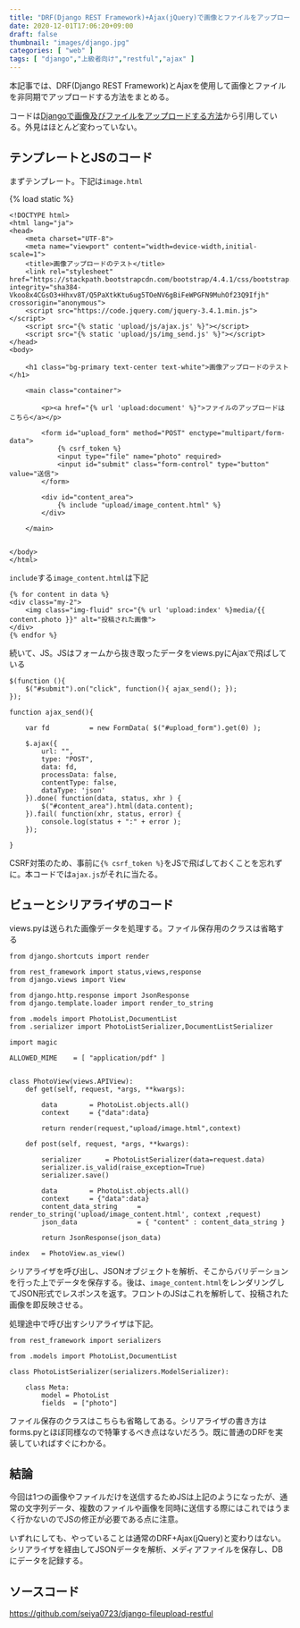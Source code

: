 ```yaml
---
title: "DRF(Django REST Framework)+Ajax(jQuery)で画像とファイルをアップロードする方法"
date: 2020-12-01T17:06:20+09:00
draft: false
thumbnail: "images/django.jpg"
categories: [ "web" ]
tags: [ "django","上級者向け","restful","ajax" ]
---
```



本記事では、DRF(Django REST Framework)とAjaxを使用して画像とファイルを非同期でアップロードする方法をまとめる。

コードは[Djangoで画像及びファイルをアップロードする方法](/post/django-fileupload/)から引用している。外見はほとんど変わっていない。


## テンプレートとJSのコード

まずテンプレート。下記は`image.html`

{% load static %}

    <!DOCTYPE html>
    <html lang="ja">
    <head>
    	<meta charset="UTF-8">
        <meta name="viewport" content="width=device-width,initial-scale=1">
    	<title>画像アップロードのテスト</title>
        <link rel="stylesheet" href="https://stackpath.bootstrapcdn.com/bootstrap/4.4.1/css/bootstrap.min.css" integrity="sha384-Vkoo8x4CGsO3+Hhxv8T/Q5PaXtkKtu6ug5TOeNV6gBiFeWPGFN9MuhOf23Q9Ifjh" crossorigin="anonymous">
        <script src="https://code.jquery.com/jquery-3.4.1.min.js"></script>
        <script src="{% static 'upload/js/ajax.js' %}"></script>
        <script src="{% static 'upload/js/img_send.js' %}"></script>
    </head>
    <body>
    
        <h1 class="bg-primary text-center text-white">画像アップロードのテスト</h1>
        
        <main class="container">
            
            <p><a href="{% url 'upload:document' %}">ファイルのアップロードはこちら</a></p>
    
            <form id="upload_form" method="POST" enctype="multipart/form-data">
                {% csrf_token %}
                <input type="file" name="photo" required>
                <input id="submit" class="form-control" type="button" value="送信">
            </form>
    
            <div id="content_area">
                {% include "upload/image_content.html" %}
            </div>
          
        </main>
    
    
    </body>
    </html>

`include`する`image_content.html`は下記

    {% for content in data %}
    <div class="my-2">
        <img class="img-fluid" src="{% url 'upload:index' %}media/{{ content.photo }}" alt="投稿された画像">
    </div>
    {% endfor %}


続いて、JS。JSはフォームから抜き取ったデータをviews.pyにAjaxで飛ばしている


    $(function (){
        $("#submit").on("click", function(){ ajax_send(); });
    });
    
    function ajax_send(){
    
        var fd          = new FormData( $("#upload_form").get(0) );
    
        $.ajax({
            url: "",
            type: "POST",
            data: fd,
            processData: false,
            contentType: false,
            dataType: 'json'
        }).done( function(data, status, xhr ) { 
            $("#content_area").html(data.content);
        }).fail( function(xhr, status, error) {
            console.log(status + ":" + error );
        });
    
    }


CSRF対策のため、事前に`{% csrf_token %}`をJSで飛ばしておくことを忘れずに。本コードでは`ajax.js`がそれに当たる。


## ビューとシリアライザのコード

views.pyは送られた画像データを処理する。ファイル保存用のクラスは省略する

    from django.shortcuts import render
    
    from rest_framework import status,views,response
    from django.views import View
    
    from django.http.response import JsonResponse
    from django.template.loader import render_to_string
    
    from .models import PhotoList,DocumentList
    from .serializer import PhotoListSerializer,DocumentListSerializer
    
    import magic
    
    ALLOWED_MIME    = [ "application/pdf" ]
    
    
    class PhotoView(views.APIView):
        def get(self, request, *args, **kwargs):
    
            data        = PhotoList.objects.all()
            context     = {"data":data}
    
            return render(request,"upload/image.html",context)
    
        def post(self, request, *args, **kwargs):
    
            serializer      = PhotoListSerializer(data=request.data)
            serializer.is_valid(raise_exception=True)
            serializer.save()
    
            data        = PhotoList.objects.all()
            context     = {"data":data}
            content_data_string     = render_to_string('upload/image_content.html', context ,request)
            json_data               = { "content" : content_data_string }
    
            return JsonResponse(json_data)
    
    index   = PhotoView.as_view()
    
シリアライザを呼び出し、JSONオブジェクトを解析、そこからバリデーションを行った上でデータを保存する。後は、`image_content.html`をレンダリングしてJSON形式でレスポンスを返す。フロントのJSはこれを解析して、投稿された画像を即反映させる。

処理途中で呼び出すシリアライザは下記。

    from rest_framework import serializers 
    
    from .models import PhotoList,DocumentList
    
    class PhotoListSerializer(serializers.ModelSerializer):
    
        class Meta:
            model = PhotoList
            fields  = ["photo"]


ファイル保存のクラスはこちらも省略してある。シリアライザの書き方はforms.pyとほぼ同様なので特筆するべき点はないだろう。既に普通のDRFを実装していればすぐにわかる。



## 結論

今回は1つの画像やファイルだけを送信するためJSは上記のようになったが、通常の文字列データ、複数のファイルや画像を同時に送信する際にはこれではうまく行かないのでJSの修正が必要である点に注意。

いずれにしても、やっていることは通常のDRF+Ajax(jQuery)と変わりはない。シリアライザを経由してJSONデータを解析、メディアファイルを保存し、DBにデータを記録する。

## ソースコード

https://github.com/seiya0723/django-fileupload-restful



